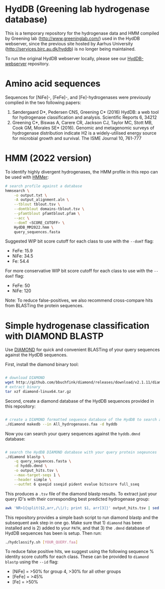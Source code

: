 # HydDB (Greening lab hydrogenase database)

This is a temporary repository for the hydrogenase data and HMM compiled by Greening lab (<http://www.greeninglab.com/>) used in the HydDB webserver, since the previous site hosted by Aarhus University (<http://services.birc.au.dk/hyddb>) is no longer being maintained.

To run the original HydDB webserver locally, please see our [HydDB-webserver](https://github.com/GreeningLab/HydDB-webserver) repository.

# Amino acid sequences

Sequences for [NiFe]-, [FeFe]-, and [Fe]-hydrogenases were previously complied in the two following papers:

1. Søndergaard D\*, Pedersen CNS, Greening C\* (2016) HydDB: a web tool for hydrogenase classification and analysis. Scientific Reports 6, 34212
2. Greening C\*, Biswas A, Carere CR, Jackson CJ, Taylor MC, Stott MB, Cook GM, Morales SE\* (2016). Genomic and metagenomic surveys of hydrogenase distribution indicate H2 is a widely-utilised energy source for microbial growth and survival. The ISME Journal 10, 761-777

# HMM (2022 version)

To identify highly divergent hydrogenases, the HMM profile in this repo can be used with [HMMer](http://hmmer.org/):

```bash
# search profile against a database
hmmsearch \
    -o output.txt \
    -A output_alignment.aln \
    --tblout tblout.tsv \
    --domtblout domains-tblout.tsv \
    --pfamtblout pfamtblout.pfam \
    --acc \
    --domT <SCORE_CUTOFF> \
    HydDB_MM2022.hmm \
    query_sequences.fasta
```

Suggested WIP bit score cutoff for each class to use with the `--domT` flag:

* FeFe: 15.9
* NiFe: 34.5
* Fe: 54.4

For more conservative WIP bit score cutoff for each class to use with the `--domT` flag:

* FeFe: 50
* NiFe: 120

Note: To reduce false-positives, we also recommend cross-compare hits from BLASTing the protein sequences.

# Simple hydrogenase classification with DIAMOND BLASTP

Use [DIAMOND](https://github.com/bbuchfink/diamond) for quick and convenient BLASTing of your query sequences against the HydDB sequences.

First, install the diamond binary tool:

```bash

# download DIAMOND
wget http://github.com/bbuchfink/diamond/releases/download/v2.1.11/diamond-linux64.tar.gz
# extract binary
tar xzf diamond-linux64.tar.gz
```

Second, create a diamond database of the HydDB sequences provided in this repository:

```bash

# create a DIAMOND formatted sequence database of the HydDB to search against
./diamond makedb --in All_hydrogenases.faa -d hyddb
```

Now you can search your query sequences against the `hyddb.dmnd` database:

```bash

# search the HydDB DIAMOND database with your query protein seqeunces
./diamond blastp \
    -q query_sequences.fasta \
    -d hyddb.dmnd \
    -o output_hits.tsv \
    --max-target-seqs 1 \
    --header simple \
    --outfmt 6 qseqid sseqid pident evalue bitscore full_sseq

```

This produces a `.tsv` file of the diamond blastp results. To extract just your query ID's with their corresponding best predicted hydrogenase group:

```bash
awk 'NR>1{split($2,arr,/\|/); print $1, arr[3]}' output_hits.tsv | sed '1i query_id\tclosest_hydrogenase_group' > output_hyd_classification.tsv
```

This repository provides a simple bash script to run diamond blastp and the subsequent awk step in one go. Make sure that 1) `diamond` has been installed and is 2) added to your `PATH`, and that 3) the `.dmnd` database of HydDB sequences has been is setup. Then run:

```bash
./hydclassify.sh [YOUR_QUERY.faa]
```

To reduce false positive hits, we suggest using the following sequence % identity score cutoffs for each class. These can be provided to `diamond blastp` using the `--id` flag:

* [NiFe] = >50% for group 4, >30% for all other groups
* [FeFe] = >45%
* [Fe] = >50%
